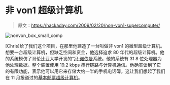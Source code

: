 # 非 von1 超级计算机

> 原文：<https://hackaday.com/2009/02/20/non-von1-supercomputer/>

![nonvon_box_small_comp](img/958c661d7aa10cf98964744af977eca4.png "nonvon_box_small_comp")

[Chris]给了我们这个项目，在那里他建造了一台叫做非 von1 的微型超级计算机。想要一台超级计算机，但缺乏空间和资金，他选择追求 80 年代的超级计算机。他的系统模仿了哥伦比亚大学开发的“[冯·诺依曼](http://en.wikipedia.org/wiki/Von_Neumann_architecture)系统。他的系统有 31 8 位处理器为他处理数据。整个装置使用 19.2 kbps 串行链路与计算机通信。他确实谈到了它的有限功能，表示他可以用它来存储大约一半的手机电话簿。这让我们想起了我们在 11 月报道过的[基本邮票超级计算机](http://hackaday.com/2008/11/24/a-basic-stamp-supercomputer/)。